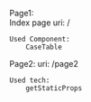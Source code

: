 Page1:  
    Index page 
    uri: /

    Used Component:
        CaseTable

Page2: 
    uri: /page2

    Used tech:
        getStaticProps